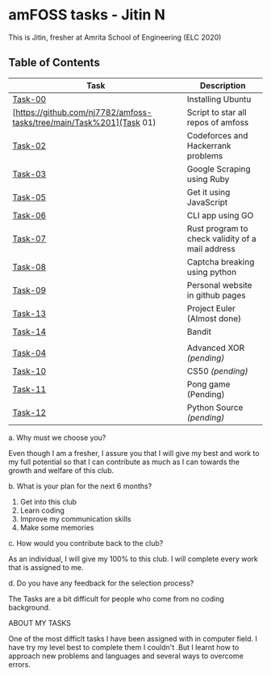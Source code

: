 # **amFOSS tasks - Jitin N**

This is Jitin, fresher at Amrita School of Engineering (ELC 2020)

## **Table of Contents**

| Task | Description |
| --- | --- |
| <a href="https://github.com/ashwinkey04/amfoss-tasks/tree/master/task-00">Task-00</a> | Installing Ubuntu |
| [https://github.com/nj7782/amfoss-tasks/tree/main/Task%201](Task 01) | Script to star all repos of amfoss |
| <a href="https://github.com/ashwinkey04/amfoss-tasks/tree/master/task-02">Task-02</a> | Codeforces and Hackerrank problems |
| <a href="https://github.com/ashwinkey04/amfoss-tasks/tree/master/task-03">Task-03</a> | Google Scraping using Ruby|
| <a href="https://github.com/ashwinkey04/amfoss-tasks/tree/master/task-05">Task-05</a> | Get it using JavaScript  |
| <a href="https://github.com/ashwinkey04/amfoss-tasks/tree/master/task-06">Task-06</a> | CLI app using GO  |
| <a href="https://github.com/ashwinkey04/amfoss-tasks/tree/master/task-07">Task-07</a> | Rust program to check validity of a mail address |
| <a href="https://github.com/ashwinkey04/amfoss-tasks/tree/master/task-08">Task-08</a> | Captcha breaking using python |
| <a href="https://github.com/ashwinkey04/amfoss-tasks/tree/master/task-09">Task-09</a> | Personal website in github pages |
| <a href="https://github.com/ashwinkey04/amfoss-tasks/tree/master/task-13">Task-13 </a>| Project Euler (Almost done) |
| <a href="https://github.com/ashwinkey04/amfoss-tasks/tree/master/task-14">Task-14</a> | Bandit |
|  |  |
| <a href="https://github.com/ashwinkey04/amfoss-tasks/tree/master/task-04" > Task-04 </a>  | Advanced XOR *(pending)* |
| <a href="https://github.com/ashwinkey04/amfoss-tasks/tree/master/task-10">Task-10 </a>  | CS50 *(pending)* |
| <a href="https://github.com/ashwinkey04/amfoss-tasks/tree/master/task-11">Task-11 </a> | Pong game (Pending)|
| <a href="https://github.com/ashwinkey04/amfoss-tasks/tree/master/task-12">Task-12 </a>  | Python Source *(pending)* |





a. Why must we choose you?

Even though I am a fresher, I assure you that I will give my best and work to my full potential so that I can contribute as much as I can towards the growth and welfare of this club.

b. What is your plan for the next 6 months?
1. Get into this club
2. Learn coding
3. Improve my communication skills
4. Make some memories

c. How would you contribute back to the club?

As an individual, I will give my 100% to this club. I will complete every work that is assigned to me.

d. Do you have any feedback for the selection process?

The Tasks are a bit difficult for people who come from no coding background.


ABOUT MY TASKS

One of the most difficlt tasks I have been assigned with in computer field. I have try my level best to complete them I couldn't .But I learnt how to approach new problems and languages and several ways to overcome errors.
